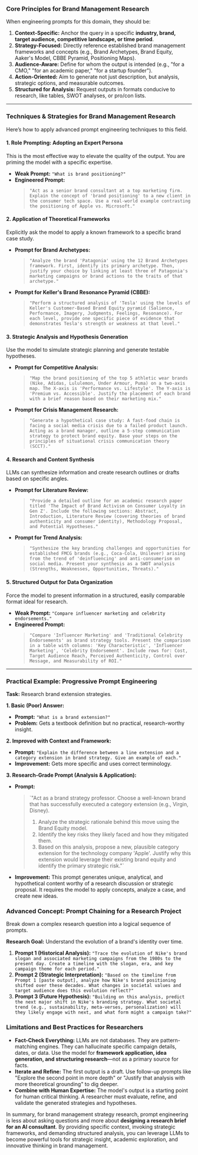 
### Core Principles for Brand Management Research

When engineering prompts for this domain, they should be:

1.  **Context-Specific:** Anchor the query in a specific **industry, brand, target audience, competitive landscape, or time period**.
2.  **Strategy-Focused:** Directly reference established brand management frameworks and concepts (e.g., Brand Archetypes, Brand Equity, Aaker's Model, CBBE Pyramid, Positioning Maps).
3.  **Audience-Aware:** Define for whom the output is intended (e.g., "for a CMO," "for an academic paper," "for a startup founder").
4.  **Action-Oriented:** Aim to generate not just description, but analysis, strategic options, and measurable outcomes.
5.  **Structured for Analysis:** Request outputs in formats conducive to research, like tables, SWOT analyses, or pro/con lists.

---

### Techniques & Strategies for Brand Management Research

Here’s how to apply advanced prompt engineering techniques to this field.

#### 1. Role Prompting: Adopting an Expert Persona
This is the most effective way to elevate the quality of the output. You are priming the model with a specific expertise.

*   **Weak Prompt:** `"What is brand positioning?"`
*   **Engineered Prompt:**
    > `"Act as a senior brand consultant at a top marketing firm. Explain the concept of 'brand positioning' to a new client in the consumer tech space. Use a real-world example contrasting the positioning of Apple vs. Microsoft."`

#### 2. Application of Theoretical Frameworks
Explicitly ask the model to apply a known framework to a specific brand case study.

*   **Prompt for Brand Archetypes:**
    > `"Analyze the brand 'Patagonia' using the 12 Brand Archetypes framework. First, identify its primary archetype. Then, justify your choice by linking at least three of Patagonia's marketing campaigns or brand actions to the traits of that archetype."`

*   **Prompt for Keller's Brand Resonance Pyramid (CBBE):**
    > `"Perform a structured analysis of 'Tesla' using the levels of Keller's Customer-Based Brand Equity pyramid (Salience, Performance, Imagery, Judgments, Feelings, Resonance). For each level, provide one specific piece of evidence that demonstrates Tesla's strength or weakness at that level."`

#### 3. Strategic Analysis and Hypothesis Generation
Use the model to simulate strategic planning and generate testable hypotheses.

*   **Prompt for Competitive Analysis:**
    > `"Map the brand positioning of the top 5 athletic wear brands (Nike, Adidas, Lululemon, Under Armour, Puma) on a two-axis map. The X-axis is 'Performance vs. Lifestyle'. The Y-axis is 'Premium vs. Accessible'. Justify the placement of each brand with a brief reason based on their marketing mix."`

*   **Prompt for Crisis Management Research:**
    > `"Generate a hypothetical case study: A fast-food chain is facing a social media crisis due to a failed product launch. Acting as a brand manager, outline a 5-step communication strategy to protect brand equity. Base your steps on the principles of situational crisis communication theory (SCCT)."`

#### 4. Research and Content Synthesis
LLMs can synthesize information and create research outlines or drafts based on specific angles.

*   **Prompt for Literature Review:**
    > `"Provide a detailed outline for an academic research paper titled 'The Impact of Brand Activism on Consumer Loyalty in Gen Z'. Include the following sections: Abstract, Introduction, Literature Review (covering theories of brand authenticity and consumer identity), Methodology Proposal, and Potential Hypotheses."`

*   **Prompt for Trend Analysis:**
    > `"Synthesize the key branding challenges and opportunities for established FMCG brands (e.g., Coca-Cola, Unilever) arising from the trend of 'deinfluencing' and anti-consumerism on social media. Present your synthesis as a SWOT analysis (Strengths, Weaknesses, Opportunities, Threats)."`

#### 5. Structured Output for Data Organization
Force the model to present information in a structured, easily comparable format ideal for research.

*   **Weak Prompt:** `"Compare influencer marketing and celebrity endorsements."`
*   **Engineered Prompt:**
    > `"Compare 'Influencer Marketing' and 'Traditional Celebrity Endorsements' as brand strategy tools. Present the comparison in a table with columns: 'Key Characteristic', 'Influencer Marketing', 'Celebrity Endorsement'. Include rows for: Cost, Target Audience Reach, Perceived Authenticity, Control over Message, and Measurability of ROI."`

---

### Practical Example: Progressive Prompt Engineering

**Task:** Research brand extension strategies.

**1. Basic (Poor) Answer:**
*   **Prompt:** `"What is a brand extension?"`
*   **Problem:** Gets a textbook definition but no practical, research-worthy insight.

**2. Improved with Context and Framework:**
*   **Prompt:** `"Explain the difference between a line extension and a category extension in brand strategy. Give an example of each."`
*   **Improvement:** Gets more specific and uses correct terminology.

**3. Research-Grade Prompt (Analysis & Application):**
*   **Prompt:**
    > `"Act as a brand strategy professor. Choose a well-known brand that has successfully executed a category extension (e.g., Virgin, Disney).
    > 1.  Analyze the strategic rationale behind this move using the Brand Equity model.
    > 2.  Identify the key risks they likely faced and how they mitigated them.
    > 3.  Based on this analysis, propose a new, plausible category extension for the technology company 'Apple'. Justify why this extension would leverage their existing brand equity and identify the primary strategic risk."`
*   **Improvement:** This prompt generates unique, analytical, and hypothetical content worthy of a research discussion or strategic proposal. It requires the model to apply concepts, analyze a case, and create new ideas.

### Advanced Concept: Prompt Chaining for a Research Project

Break down a complex research question into a logical sequence of prompts.

**Research Goal:** Understand the evolution of a brand's identity over time.

1.  **Prompt 1 (Historical Analysis):** `"Trace the evolution of Nike's brand slogan and associated marketing campaigns from the 1980s to the present day. Create a timeline with the slogan, era, and key campaign theme for each period."`
2.  **Prompt 2 (Strategic Interpretation):** `"Based on the timeline from Prompt 1 [paste output], analyze how Nike's brand positioning shifted over these decades. What changes in societal values and target audience does this evolution reflect?"`
3.  **Prompt 3 (Future Hypothesis):** `"Building on this analysis, predict the next major shift in Nike's branding strategy. What societal trend (e.g., sustainability, meta-verses, personalization) will they likely engage with next, and what form might a campaign take?"`

### Limitations and Best Practices for Researchers

*   **Fact-Check Everything:** LLMs are not databases. They are pattern-matching engines. They can hallucinate specific campaign details, dates, or data. Use the model for **framework application, idea generation, and structuring research**—not as a primary source for facts.
*   **Iterate and Refine:** The first output is a draft. Use follow-up prompts like "Explore the second point in more depth" or "Justify that analysis with more theoretical grounding" to dig deeper.
*   **Combine with Human Expertise:** The model's output is a starting point for human critical thinking. A researcher must evaluate, refine, and validate the generated strategies and hypotheses.

In summary, for brand management strategy research, prompt engineering is less about asking questions and more about **designing a research brief for an AI consultant**. By providing specific context, invoking strategic frameworks, and demanding structured analysis, you can leverage LLMs to become powerful tools for strategic insight, academic exploration, and innovative thinking in brand management.